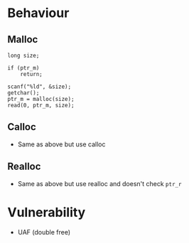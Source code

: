 # Behaviour
## Malloc
```
long size;

if (ptr_m)
    return;

scanf("%ld", &size);
getchar();
ptr_m = malloc(size);
read(0, ptr_m, size);
```

## Calloc
- Same as above but use calloc

## Realloc
- Same as above but use realloc and doesn't check `ptr_r`

# Vulnerability
- UAF (double free)
